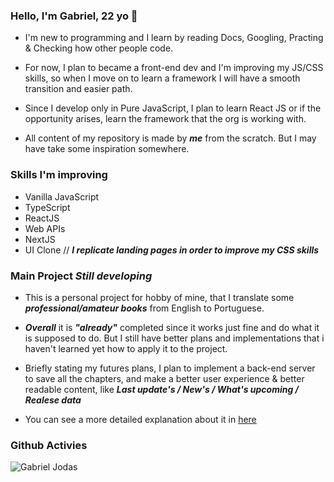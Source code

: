 ### Hello, I'm Gabriel, 22 yo 👋
- I'm new to programming and I learn by reading Docs, Googling, Practing & Checking how other people code.

- For now, I plan to became a front-end dev and I'm improving my JS/CSS skills, so when I move on to learn a framework I will have a smooth transition and easier path.
- Since I develop only in Pure JavaScript, I plan to learn React JS or if the opportunity arises, learn the framework that the org is working with.

- All content of my repository is made by ***me*** from the scratch. But I may have take some inspiration somewhere.

### Skills I'm improving
- Vanilla JavaScript
- TypeScript
- ReactJS
- Web APIs
- NextJS
- UI Clone //
***I replicate landing pages in order to improve my CSS skills***

### Main Project ***Still developing***
- This is a personal project for hobby of mine, that I translate some ***professional/amateur books*** from English to Portuguese.

- ***Overall*** it is ***"already"*** completed since it works just fine and do what it is supposed to do. But I still have better plans and implementations that i haven't learned yet how to apply it to the project. 

- Briefly stating my futures plans, I plan to implement a back-end server to save all the chapters, and make a better user experience & better readable content, like ***Last update's / New's / What's upcoming / Realese data***  

- You can see a more detailed explanation about it in [here](https://dotdott.github.io/novel-scan/main.html)


### Github Activies
![Gabriel Jodas](https://github-readme-stats.vercel.app/api?username=dotdott)

